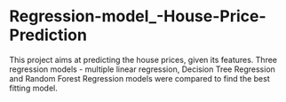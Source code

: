 # Regression-model_-House-Price-Prediction
This project aims at predicting the house prices, given its features. Three regression models - multiple linear regression, Decision Tree Regression and Random Forest Regression models were compared to find the best fitting model.
